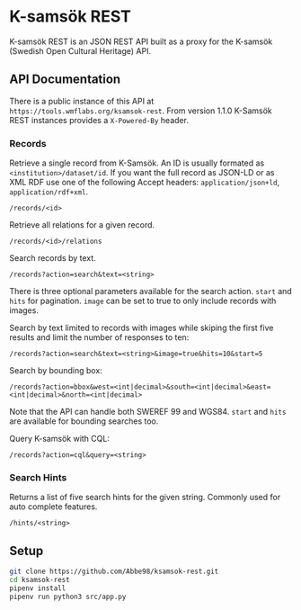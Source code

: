 # K-samsök REST

K-samsök REST is an JSON REST API built as a proxy for the K-samsök (Swedish Open Cultural Heritage) API.

## API Documentation

There is a public instance of this API at `https://tools.wmflabs.org/ksamsok-rest`. From version 1.1.0 K-Samsök REST instances provides a `X-Powered-By` header.

### Records

Retrieve a single record from K-Samsök. An ID is usually formated as `<institution>/dataset/id`. If you want the full record as JSON-LD or as XML RDF use one of the following Accept headers: `application/json+ld`, `application/rdf+xml`.

```
/records/<id>
```

Retrieve all relations for a given record.

```
/records/<id>/relations
```

Search records by text.

```
/records?action=search&text=<string>
```

There is three optional parameters available for the search action. `start` and `hits` for pagination. `image` can be set to true to only include records with images.

Search by text limited to records with images while skiping the first five results and limit the number of responses to ten:

```
/records?action=search&text=<string>&image=true&hits=10&start=5
```

Search by bounding box:

```
/records?action=bbox&west=<int|decimal>&south=<int|decimal>&east=<int|decimal>&north=<int|decimal>
```

Note that the API can handle both SWEREF 99 and WGS84. `start` and `hits` are available for bounding searches too.

Query K-samsök with CQL:

```
/records?action=cql&query=<string>
```

### Search Hints

Returns a list of five search hints for the given string. Commonly used for auto complete features.

```
/hints/<string>
```

## Setup

```bash
git clone https://github.com/Abbe98/ksamsok-rest.git
cd ksamsok-rest
pipenv install
pipenv run python3 src/app.py
```
